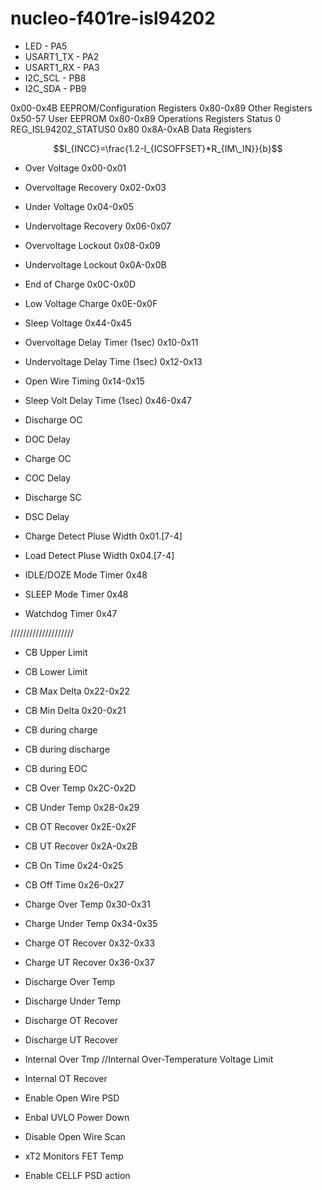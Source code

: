 # nucleo-f401re-isl94202
- LED - PA5
- USART1_TX - PA2
- USART1_RX - PA3
- I2C_SCL - PB8
- I2C_SDA - PB9

0x00-0x4B EEPROM/Configuration Registers
0x80-0x89 Other Registers
    0x50-57 User EEPROM
0x80-0x89 Operations Registers
Status 0
REG_ISL94202_STATUS0 0x80
0x8A-0xAB Data Registers

$$I_{INCC}=\frac{1.2-I_{ICSOFFSET}*R_{IM\_IN}}{b}$$

- Over Voltage
    0x00-0x01
- Overvoltage Recovery
    0x02-0x03
- Under Voltage
    0x04-0x05
- Undervoltage Recovery
    0x06-0x07
- Overvoltage Lockout
    0x08-0x09
- Undervoltage Lockout
    0x0A-0x0B
- End of Charge
    0x0C-0x0D
- Low Voltage Charge
    0x0E-0x0F
- Sleep Voltage
    0x44-0x45
- Overvoltage Delay Timer (1sec)
    0x10-0x11
- Undervoltage Delay Time (1sec)
    0x12-0x13
- Open Wire Timing
    0x14-0x15
- Sleep Volt Delay Time (1sec)
    0x46-0x47

- Discharge OC
- DOC Delay
- Charge OC
- COC Delay
- Discharge SC
- DSC Delay
- Charge Detect Pluse Width
    0x01.[7-4]
- Load Detect Pluse Width
    0x04.[7-4]

- IDLE/DOZE Mode Timer
    0x48
- SLEEP Mode Timer
    0x48
- Watchdog Timer
    0x47

////////////////////
- CB Upper Limit
- CB Lower Limit
- CB Max Delta
    0x22-0x22
- CB Min Delta
    0x20-0x21

- CB during charge
- CB during discharge
- CB during EOC

- CB Over Temp
    0x2C-0x2D
- CB Under Temp
    0x28-0x29
- CB OT Recover
    0x2E-0x2F
- CB UT Recover
    0x2A-0x2B
- CB On Time
    0x24-0x25
- CB Off Time
    0x26-0x27

- Charge Over Temp
    0x30-0x31
- Charge Under Temp
    0x34-0x35
- Charge OT Recover
    0x32-0x33
- Charge UT Recover
    0x36-0x37
- Discharge Over Temp
- Discharge Under Temp
- Discharge OT Recover
- Discharge UT Recover
- Internal Over Tmp  //Internal Over-Temperature Voltage Limit
- Internal OT Recover

- Enable Open Wire PSD
- Enbal UVLO Power Down
- Disable Open Wire Scan
- xT2 Monitors FET Temp
- Enable CELLF PSD action